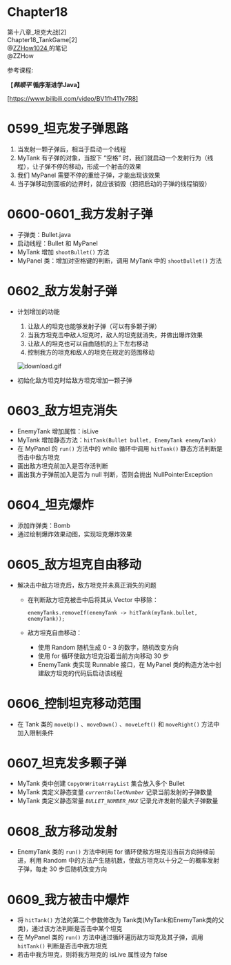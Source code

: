 # Chapter18
第十八章_坦克大战[2]  
Chapter18_TankGame[2]  
@[ZZHow1024  ](https://github.com/ZZHow1024)的笔记  
@ZZHow

参考课程:

【***韩顺平* 循序渐进学Java】**

[https://www.bilibili.com/video/BV1fh411y7R8]

# 0599_坦克发子弹思路

1. 当发射一颗子弹后，相当于启动一个线程
2. MyTank 有子弹的对象，当按下 “空格” 时，我们就启动一个发射行为（线程），让子弹不停的移动，形成一个射击的效果
3. 我们 MyPanel 需要不停的重绘子弹，才能出现该效果
4. 当子弹移动到面板的边界时，就应该销毁（把把启动的子弹的线程销毁）

# 0600-0601_我方发射子弹

- 子弹类：Bullet.java
- 启动线程：Bullet 和 MyPanel
- MyTank 增加 `shootBullet()` 方法
- MyPanel 类：增加对空格键的判断，调用 MyTank 中的 `shootBullet()` 方法

# 0602_敌方发射子弹

- 计划增加的功能
    1. 让敌人的坦克也能够发射子弹（可以有多颗子弹）
    2. 当我方坦克击中敌人坦克时，敌人的坦克就消失，并做出爆炸效果
    3. 让敌人的坦克也可以自由随机的上下左右移动
    4. 控制我方的坦克和敌人的坦克在规定的范围移动
    
    ![download.gif](https://prod-files-secure.s3.us-west-2.amazonaws.com/4b165318-6383-451c-8845-110b786c9f0a/5c2f965f-a068-4ba9-8934-4db15a9a9677/download.gif)
    
- 初始化敌方坦克时给敌方坦克增加一颗子弹

# 0603_敌方坦克消失

- EnemyTank 增加属性：isLive
- MyTank 增加静态方法：`hitTank(Bullet bullet, EnemyTank enemyTank)`
- 在 MyPanel 的 `run()` 方法中的 while 循环中调用 `hitTank()` 静态方法判断是否击中敌方坦克
- 画出敌方坦克前加入是否存活判断
- 画出我方子弹前加入是否为 null 判断，否则会抛出 NullPointerException

# 0604_坦克爆炸

- 添加炸弹类：Bomb
- 通过绘制爆炸效果动图，实现坦克爆炸效果

# 0605_敌方坦克自由移动

- 解决击中敌方坦克后，敌方坦克并未真正消失的问题
    - 在判断敌方坦克被击中后将其从 Vector 中移除：
        
        `enemyTanks.removeIf(enemyTank -> hitTank(myTank.bullet, enemyTank));`
        
    - 敌方坦克自由移动：
        - 使用 Random 随机生成 0 - 3 的数字，随机改变方向
        - 使用 for 循环使敌方坦克沿着当前方向移动 30 步
        - EnemyTank 类实现 Runnable 接口，在 MyPanel 类的构造方法中创建敌方坦克的代码后启动该线程

# 0606_控制坦克移动范围

- 在 Tank 类的 `moveUp()` 、`moveDown()` 、`moveLeft()` 和 `moveRight()` 方法中加入限制条件

# 0607_坦克发多颗子弹

- MyTank 类中创建 `CopyOnWriteArrayList` 集合放入多个 Bullet
- MyTank 类定义静态变量 *`currentBulletNumber`* 记录当前发射的子弹数量
- MyTank 类定义静态常量 *`BULLET_NUMBER_MAX`* 记录允许发射的最大子弹数量

# 0608_敌方移动发射

- EnemyTank 类的 `run()` 方法中利用 for 循环使敌方坦克沿当前方向持续前进，利用 Random 中的方法产生随机数，使敌方坦克以十分之一的概率发射子弹，每走 30 步后随机改变方向

# 0609_我方被击中爆炸

- 将 `hitTank()` 方法的第二个参数修改为 Tank类(MyTank和EnemyTank类的父类)，通过该方法判断是否击中某个坦克
- 在 MyPanel 类的 `run()` 方法中通过循环遍历敌方坦克及其子弹，调用 `hitTank()` 判断是否击中我方坦克
- 若击中我方坦克，则将我方坦克的 isLive 属性设为 false
